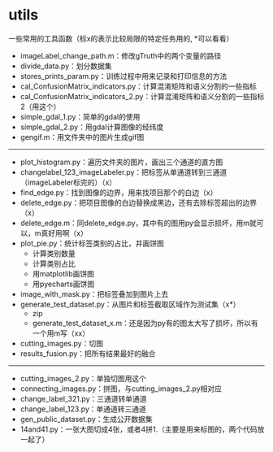 # utils
一些常用的工具函数（标x的表示比较局限的特定任务用的, *可以看看）
- imageLabel_change_path.m：修改gTruth中的两个变量的路径
- divide_data.py：划分数据集
- stores_prints_param.py：训练过程中用来记录和打印信息的方法
- cal_ConfusionMatrix_indicators.py：计算混淆矩阵和语义分割的一些指标
- cal_ConfusionMatrix_indicators_2.py：计算混淆矩阵和语义分割的一些指标2（用这个）
- simple_gdal_1.py：简单的gdal的使用
- simple_gdal_2.py：用gdal计算图像的经纬度
- gengif.m：用文件夹中的图片生成gif图
---
- plot_histogram.py：遍历文件夹的图片，画出三个通道的直方图
- changelabel_123_imageLabeler.py：把标签从单通道转到三通道（imageLabeler标完的）（x）
- find_edge.py：找到图像的边界，用来找项目那个的白边（x）
- delete_edge.py：把项目图像的白边替换成黑边，还有去除标签超出的边界（x）
- delete_edge.m：同delete_edge.py，其中有的图用py会显示损坏，用m就可以，m真好用啊（x）
- plot_pie.py：统计标签类别的占比，并画饼图
    - 计算类别数量
    - 计算类别占比
    - 用matplotlib画饼图
    - 用pyecharts画饼图
- image_with_mask.py：把标签叠加到图片上去
- generate_test_dataset.py：从图片和标签截取区域作为测试集（x*）
    - zip
    - generate_test_dataset_x.m：还是因为py有的图太大写了损坏，所以有一个用m写（xx）
- cutting_images.py：切图
- results_fusion.py：把所有结果最好的融合
---
- cutting_images_2.py：单独切图用这个
- connecting_images.py：拼图，与cutting_images_2.py相对应
- change_label_321.py：三通道转单通道
- change_label_123.py：单通道转三通道
- gen_public_dataset.py：生成公开数据集
- 14and41.py：一张大图切成4张，或者4拼1.（主要是用来标图的，两个代码放一起了）
